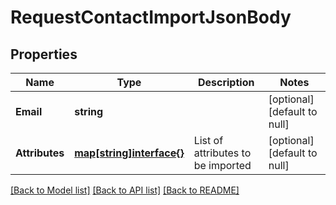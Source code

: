 # RequestContactImportJsonBody

## Properties
Name | Type | Description | Notes
------------ | ------------- | ------------- | -------------
**Email** | **string** |  | [optional] [default to null]
**Attributes** | [**map[string]interface{}**](interface{}.md) | List of attributes to be imported | [optional] [default to null]

[[Back to Model list]](../README.md#documentation-for-models) [[Back to API list]](../README.md#documentation-for-api-endpoints) [[Back to README]](../README.md)



